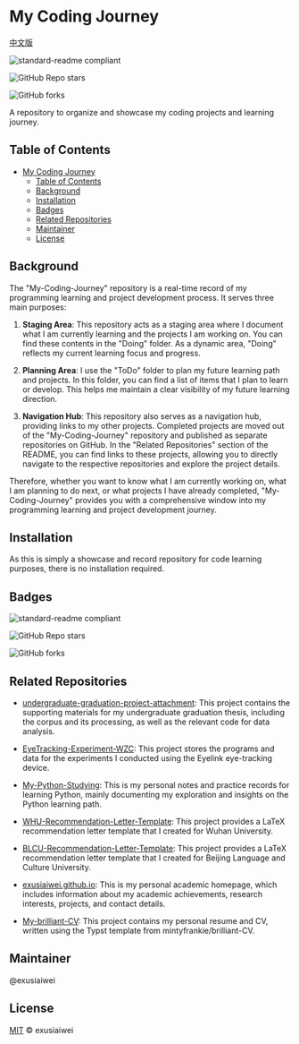 # My Coding Journey


[中文版](https://github.com/exusiaiwei/My-Coding-Journey/blob/main/README.zh-CN.md)

![standard-readme compliant](https://img.shields.io/badge/readme%20style-standard-brightgreen.svg?style=flat-square)

![GitHub Repo stars](https://img.shields.io/github/stars/exusiaiwei/My-Coding-Journey)

![GitHub forks](https://img.shields.io/github/forks/exusiaiwei/My-Coding-Journey)

A repository to organize and showcase my coding projects and learning journey.

## Table of Contents

- [My Coding Journey](#my-coding-journey)
  - [Table of Contents](#table-of-contents)
  - [Background](#background)
  - [Installation](#installation)
  - [Badges](#badges)
  - [Related Repositories](#related-repositories)
  - [Maintainer](#maintainer)
  - [License](#license)

## Background

The "My-Coding-Journey" repository is a real-time record of my programming learning and project development process. It serves three main purposes:

1. **Staging Area**: This repository acts as a staging area where I document what I am currently learning and the projects I am working on. You can find these contents in the "Doing" folder. As a dynamic area, "Doing" reflects my current learning focus and progress.

2. **Planning Area**: I use the "ToDo" folder to plan my future learning path and projects. In this folder, you can find a list of items that I plan to learn or develop. This helps me maintain a clear visibility of my future learning direction.

3. **Navigation Hub**: This repository also serves as a navigation hub, providing links to my other projects. Completed projects are moved out of the "My-Coding-Journey" repository and published as separate repositories on GitHub. In the "Related Repositories" section of the README, you can find links to these projects, allowing you to directly navigate to the respective repositories and explore the project details.

Therefore, whether you want to know what I am currently working on, what I am planning to do next, or what projects I have already completed, "My-Coding-Journey" provides you with a comprehensive window into my programming learning and project development journey.

## Installation

As this is simply a showcase and record repository for code learning purposes, there is no installation required.

## Badges

![standard-readme compliant](https://img.shields.io/badge/readme%20style-standard-brightgreen.svg?style=flat-square)

![GitHub Repo stars](https://img.shields.io/github/stars/exusiaiwei/My-Coding-Journey)

![GitHub forks](https://img.shields.io/github/forks/exusiaiwei/My-Coding-Journey)

## Related Repositories

- [undergraduate-graduation-project-attachment](https://github.com/exusiaiwei/undergraduate-graduation-project-attachment): This project contains the supporting materials for my undergraduate graduation thesis, including the corpus and its processing, as well as the relevant code for data analysis.

- [EyeTracking-Experiment-WZC](https://github.com/exusiaiwei/EyeTracking-Experiment-WZC): This project stores the programs and data for the experiments I conducted using the Eyelink eye-tracking device.

- [My-Python-Studying](https://github.com/exusiaiwei/My-Python-Studying): This is my personal notes and practice records for learning Python, mainly documenting my exploration and insights on the Python learning path.

- [WHU-Recommendation-Letter-Template](https://github.com/exusiaiwei/WHU-Recommendation-Letter-Template): This project provides a LaTeX recommendation letter template that I created for Wuhan University.

- [BLCU-Recommendation-Letter-Template](https://github.com/exusiaiwei/BLCU-Recommendation-Letter-Template): This project provides a LaTeX recommendation letter template that I created for Beijing Language and Culture University.

- [exusiaiwei.github.io](https://github.com/exusiaiwei/exusiaiwei.github.io): This is my personal academic homepage, which includes information about my academic achievements, research interests, projects, and contact details.

- [My-brilliant-CV](https://github.com/exusiaiwei/My-brilliant-CV): This project contains my personal resume and CV, written using the Typst template from mintyfrankie/brilliant-CV.

## Maintainer

@exusiaiwei

## License

[MIT](LICENSE) © exusiaiwei
